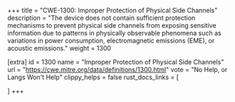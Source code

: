 +++
title = "CWE-1300: Improper Protection of Physical Side Channels"
description	= "The device does not contain sufficient protection mechanisms to prevent physical side channels from exposing sensitive information due to patterns in physically observable phenomena such as variations in power consumption, electromagnetic emissions (EME), or acoustic emissions."
weight = 1300

[extra]
id = 1300
name = "Improper Protection of Physical Side Channels"
url = "https://cwe.mitre.org/data/definitions/1300.html"
vote = "No Help, or Langs Won't Help"
clippy_helps = false
rust_docs_links = [
	
]
+++

